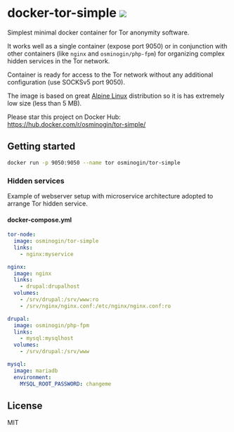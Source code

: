 # docker-tor-simple [![](https://images.microbadger.com/badges/image/osminogin/tor-simple.svg)](https://microbadger.com/images/osminogin/tor-simple)


Simplest minimal docker container for Tor anonymity software. 

It works well as a single container (expose port 9050) or in conjunction with other containers (like `nginx` and `osminogin/php-fpm`) for organizing complex hidden services in the Tor network.

Container is ready for access to the Tor network without any additional configuration (use SOCKSv5 port 9050).

The image is based on great [Alpine Linux](https://alpinelinux.org/) distribution so it is has extremely low size (less than 5 MB).

Please star this project on Docker Hub: https://hub.docker.com/r/osminogin/tor-simple/

## Getting started

```bash
docker run -p 9050:9050 --name tor osminogin/tor-simple
```

### Hidden services

Example of webserver setup with microservice architecture adopted to arrange Tor hidden service. 

#### docker-compose.yml

```yaml
tor-node:
  image: osminogin/tor-simple
  links: 
    - nginx:myservice

nginx:
  image: nginx
  links:
    - drupal:drupalhost
  volumes:
    - /srv/drupal:/srv/www:ro
    - /srv/nginx/nginx.conf:/etc/nginx/nginx.conf:ro

drupal:
  image: osminogin/php-fpm
  links:
    - mysql:mysqlhost
  volumes:
    - /srv/drupal:/srv/www

mysql:
  image: mariadb
  environment:
    MYSQL_ROOT_PASSWORD: changeme
```

## License

MIT
